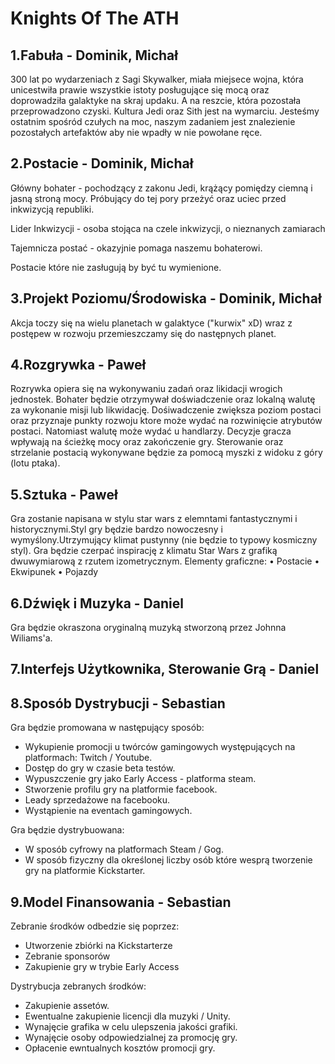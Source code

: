 # Knights Of The ATH

## 1.Fabuła - Dominik, Michał

300 lat po wydarzeniach z Sagi Skywalker, miała miejsece wojna, która unicestwiła prawie wszystkie istoty posługujące się mocą oraz doprowadziła galaktyke na skraj updaku. A na reszcie, która pozostała przeprowadzono czyski. Kultura Jedi oraz Sith jest na wymarciu. Jesteśmy ostatnim spośród czułych na moc, naszym zadaniem jest znalezienie pozostałych artefaktów aby nie wpadły w nie powołane ręce.

## 2.Postacie - Dominik, Michał

Główny bohater - pochodzący z zakonu Jedi, krążący pomiędzy ciemną i jasną stroną mocy. Próbujący do tej pory przeżyć oraz uciec przed inkwizycją republiki.

Lider Inkwizycji - osoba stojąca na czele inkwizycji, o nieznanych zamiarach

Tajemnicza postać - okazyjnie pomaga naszemu bohaterowi.

Postacie które nie zasługują by być tu wymienione.

## 3.Projekt Poziomu/Środowiska - Dominik, Michał

Akcja toczy się na wielu planetach w galaktyce ("kurwix" xD) wraz z postępew w rozwoju przemieszczamy się do następnych planet.

## 4.Rozgrywka - Paweł
Rozrywka opiera się na wykonywaniu zadań oraz likidacji wrogich jednostek. Bohater będzie otrzymywał doświadczenie oraz lokalną walutę za wykonanie misji lub likwidację. Dośiwadczenie zwiększa poziom postaci oraz przyznaje punkty rozwoju ktore może wydać na rozwinięcie atrybutów postaci. Natomiast walutę może wydać u handlarzy. Decyzje gracza wpływają na ścieżkę mocy oraz zakończenie gry. 
Sterowanie oraz strzelanie postacią wykonywane będzie za pomocą myszki z widoku z góry (lotu ptaka). 

## 5.Sztuka - Paweł
Gra zostanie napisana w stylu star wars z elemntami fantastycznymi i historycznymi.Styl gry będzie bardzo nowoczesny i wymyślony.Utrzymujący klimat pustynny (nie będzie to typowy kosmiczny styl). Gra będzie czerpać inspirację z klimatu Star Wars z grafiką dwuwymiarową z rzutem izometrycznym.
Elementy graficzne:
•	Postacie
•	Ekwipunek 
•	Pojazdy


## 6.Dźwięk i Muzyka - Daniel

Gra będzie okraszona oryginalną muzyką stworzoną przez Johnna Wiliams'a.

## 7.Interfejs Użytkownika, Sterowanie Grą - Daniel
## 8.Sposób Dystrybucji - Sebastian

Gra będzie promowana w następujący sposób:

* Wykupienie promocji u twórców gamingowych występujących na platformach: Twitch / Youtube.
* Dostęp do gry w czasie beta testów.
* Wypuszczenie gry jako Early Access - platforma steam.
* Stworzenie profilu gry na platformie facebook.
* Leady sprzedażowe na facebooku.
* Wystąpienie na eventach gamingowych.

Gra będzie dystrybuowana:

* W sposób cyfrowy na platformach Steam / Gog.
* W sposób fizyczny dla określonej liczby osób które wesprą tworzenie gry na platformie Kickstarter.

## 9.Model Finansowania - Sebastian

Zebranie środków odbedzie się poprzez:

* Utworzenie zbiórki na Kickstarterze
* Zebranie sponsorów
* Zakupienie gry w trybie Early Access

Dystrybucja zebranych środków:

* Zakupienie assetów.
* Ewentualne zakupienie licencji dla muzyki / Unity.
* Wynajęcie grafika w celu ulepszenia jakości grafiki.
* Wynajęcie osoby odpowiedzialnej za promocję gry. 
* Opłacenie ewntualnych kosztów promocji gry.


